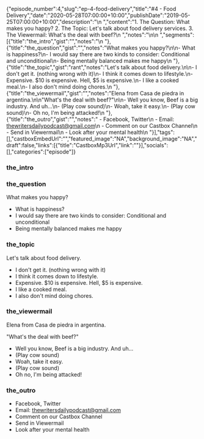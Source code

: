 {"episode_number":4,"slug":"ep-4-food-delivery","title":"#4 - Food Delivery","date":"2020-05-28T07:00:00+10:00","publishDate":"2019-05-25T07:00:00+10:00","description":"\n  ","content":"1. The Question: What makes you happy? 2. The Topic: Let's talk about food delivery services. 3. The Viewermail: What's the deal with beef?\n  ","notes":"\n\n  ","segments":[{"title":"the_intro","gist":"","notes":"\n      "},{"title":"the_question","gist":"","notes":"What makes you happy?\n\n- What is happiness?\n- I would say there are two kinds to consider: Conditional and unconditional\n- Being mentally balanced makes me happy\n      "},{"title":"the_topic","gist":"rant","notes":"Let's talk about food delivery.\n\n- I don't get it. (nothing wrong with it)\n- I think it comes down to lifestyle.\n- Expensive. $10 is expensive. Hell, $5 is expensive.\n- I like a cooked meal.\n- I also don't mind doing chores.\n      "},{"title":"the_viewermail","gist":"","notes":"Elena from Casa de piedra in argentina.\n\n\"What's the deal with beef?\"\n\n- Well you know, Beef is a big industry. And uh...\n- (Play cow sound)\n- Woah, take it easy.\n- (Play cow sound)\n- Oh no, I'm being attacked!\n      "},{"title":"the_outro","gist":"","notes":"  - Facebook, Twitter\n  - Email: thewritersdailypodcast@gmail.com\n  - Comment on our Castbox Channel\n  - Send in Viewermail\n  - Look after your mental health\n      "}],"tags":[],"castboxEmbedUrl":"","featured_image":"NA","background_image":"NA","draft":false,"links":[{"title":"CastboxMp3Url","link":""}],"socials":[],"categories":["episode"]}

### the_intro


      
### the_question

What makes you happy?

- What is happiness?
- I would say there are two kinds to consider: Conditional and unconditional
- Being mentally balanced makes me happy
      
### the_topic

Let's talk about food delivery.

- I don't get it. (nothing wrong with it)
- I think it comes down to lifestyle.
- Expensive. $10 is expensive. Hell, $5 is expensive.
- I like a cooked meal.
- I also don't mind doing chores.
      
### the_viewermail

Elena from Casa de piedra in argentina.

"What's the deal with beef?"

- Well you know, Beef is a big industry. And uh...
- (Play cow sound)
- Woah, take it easy.
- (Play cow sound)
- Oh no, I'm being attacked!
      
### the_outro

  - Facebook, Twitter
  - Email: thewritersdailypodcast@gmail.com
  - Comment on our Castbox Channel
  - Send in Viewermail
  - Look after your mental health
      
